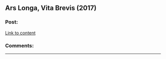 ## Ars Longa, Vita Brevis (2017)

### Post:

[Link to content](http://slatestarcodex.com/2017/11/09/ars-longa-vita-brevis/)

### Comments:

---

